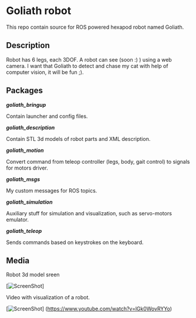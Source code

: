 Goliath robot
=============
This repo contain source for ROS powered hexapod robot named Goliath.

## Description

Robot has 6 legs, each 3DOF. 
A robot can see (soon :) ) using a web camera.
I want that Goliath to detect and chase my cat with help of computer vision, it will be fun ;).

## Packages

**_goliath_bringup_**

Contain launcher and config files.

**_goliath_description_**

Contain STL 3d models of robot parts and XML description.

**_goliath_motion_**

Convert command from teleop controller (legs, body, gait control) to
signals for motors driver.

**_goliath_msgs_**

My custom messages for ROS topics.

**_goliath_simulation_**

Auxiliary stuff for simulation and visualization, such as servo-motors emulator.

**_goliath_teleop_**

Sends commands based on keystrokes on the keyboard.

## Media

Robot 3d model sreen

[![ScreenShot](https://i.paste.pics/3d7bf86f18e3a6d02eab9c7f837d6c7d.png)]

Video with visualization of a robot.

[![ScreenShot](http://img.youtube.com/vi/lGk0WovRYYo/0.jpg)]
(https://www.youtube.com/watch?v=lGk0WovRYYo)
